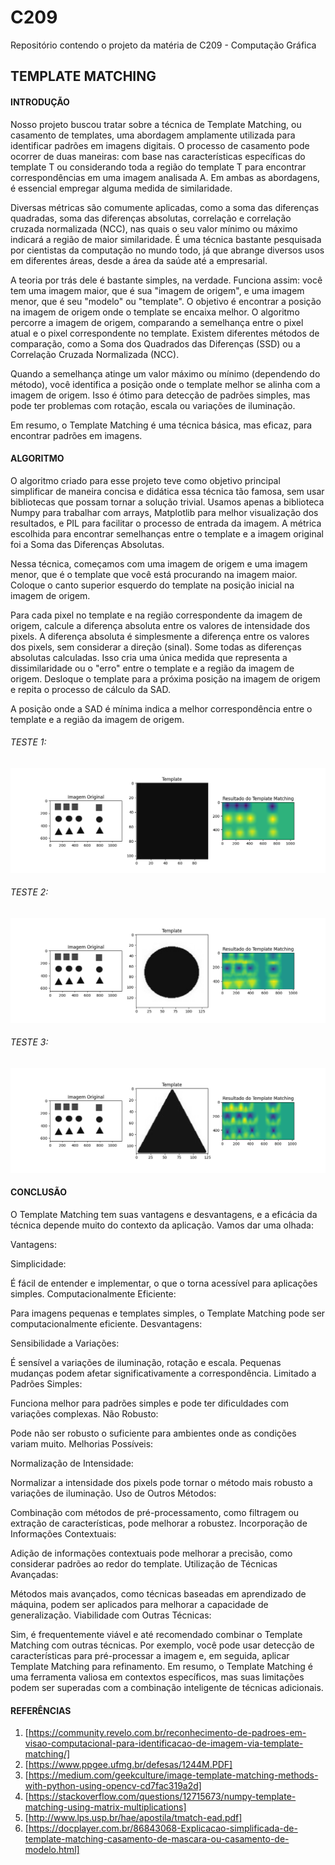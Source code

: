 # C209
Repositório contendo o projeto da matéria de C209 - Computação Gráfica 

## TEMPLATE MATCHING

#### INTRODUÇÃO
Nosso projeto buscou tratar sobre a técnica de Template Matching, ou casamento de templates, uma abordagem amplamente utilizada para identificar padrões em imagens digitais. O processo de casamento pode ocorrer de duas maneiras: com base nas características específicas do template T ou considerando toda a região do template T para encontrar correspondências em uma imagem analisada A. Em ambas as abordagens, é essencial empregar alguma medida de similaridade.

Diversas métricas são comumente aplicadas, como a soma das diferenças quadradas, soma das diferenças absolutas, correlação e correlação cruzada normalizada (NCC), nas quais o seu valor mínimo ou máximo indicará a região de maior similaridade. É uma técnica bastante pesquisada por cientistas da computação no mundo todo, já que abrange diversos usos em diferentes áreas, desde a área da saúde até a empresarial.

A teoria por trás dele é bastante simples, na verdade. Funciona assim: você tem uma imagem maior, que é sua "imagem de origem", e uma imagem menor, que é seu "modelo" ou "template". O objetivo é encontrar a posição na imagem de origem onde o template se encaixa melhor. O algoritmo percorre a imagem de origem, comparando a semelhança entre o pixel atual e o pixel correspondente no template. Existem diferentes métodos de comparação, como a Soma dos Quadrados das Diferenças (SSD) ou a Correlação Cruzada Normalizada (NCC).

Quando a semelhança atinge um valor máximo ou mínimo (dependendo do método), você identifica a posição onde o template melhor se alinha com a imagem de origem. Isso é ótimo para detecção de padrões simples, mas pode ter problemas com rotação, escala ou variações de iluminação.

Em resumo, o Template Matching é uma técnica básica, mas eficaz, para encontrar padrões em imagens.

#### ALGORITMO
O algoritmo criado para esse projeto teve como objetivo principal simplificar de maneira concisa e didática essa técnica tão famosa, sem usar bibliotecas que possam tornar a solução trivial. Usamos apenas a biblioteca Numpy para trabalhar com arrays, Matplotlib para melhor visualização dos resultados, e PIL para facilitar o processo de entrada da imagem. A métrica escolhida para encontrar semelhanças entre o template e a imagem original foi a Soma das Diferenças Absolutas.

Nessa técnica, começamos com uma imagem de origem e uma imagem menor, que é o template que você está procurando na imagem maior. Coloque o canto superior esquerdo do template na posição inicial na imagem de origem.

Para cada pixel no template e na região correspondente da imagem de origem, calcule a diferença absoluta entre os valores de intensidade dos pixels.
A diferença absoluta é simplesmente a diferença entre os valores dos pixels, sem considerar a direção (sinal). Some todas as diferenças absolutas calculadas. Isso cria uma única medida que representa a dissimilaridade ou o "erro" entre o template e a região da imagem de origem. Desloque o template para a próxima posição na imagem de origem e repita o processo de cálculo da SAD.

A posição onde a SAD é mínima indica a melhor correspondência entre o template e a região da imagem de origem.

###### TESTE 1:

<img src="/Testes/Figure_1.png">

###### TESTE 2:

<img src="/Testes/Figure_2.png">

###### TESTE 3:

<img src="/Testes/Figure_3.png">

#### CONCLUSÃO
O Template Matching tem suas vantagens e desvantagens, e a eficácia da técnica depende muito do contexto da aplicação. Vamos dar uma olhada:

Vantagens:

Simplicidade:

É fácil de entender e implementar, o que o torna acessível para aplicações simples.
Computacionalmente Eficiente:

Para imagens pequenas e templates simples, o Template Matching pode ser computacionalmente eficiente.
Desvantagens:

Sensibilidade a Variações:

É sensível a variações de iluminação, rotação e escala. Pequenas mudanças podem afetar significativamente a correspondência.
Limitado a Padrões Simples:

Funciona melhor para padrões simples e pode ter dificuldades com variações complexas.
Não Robusto:

Pode não ser robusto o suficiente para ambientes onde as condições variam muito.
Melhorias Possíveis:

Normalização de Intensidade:

Normalizar a intensidade dos pixels pode tornar o método mais robusto a variações de iluminação.
Uso de Outros Métodos:

Combinação com métodos de pré-processamento, como filtragem ou extração de características, pode melhorar a robustez.
Incorporação de Informações Contextuais:

Adição de informações contextuais pode melhorar a precisão, como considerar padrões ao redor do template.
Utilização de Técnicas Avançadas:

Métodos mais avançados, como técnicas baseadas em aprendizado de máquina, podem ser aplicados para melhorar a capacidade de generalização.
Viabilidade com Outras Técnicas:

Sim, é frequentemente viável e até recomendado combinar o Template Matching com outras técnicas. Por exemplo, você pode usar detecção de características para pré-processar a imagem e, em seguida, aplicar Template Matching para refinamento.
Em resumo, o Template Matching é uma ferramenta valiosa em contextos específicos, mas suas limitações podem ser superadas com a combinação inteligente de técnicas adicionais.

#### REFERÊNCIAS
1. [https://community.revelo.com.br/reconhecimento-de-padroes-em-visao-computacional-para-identificacao-de-imagem-via-template-matching/]
2. [https://www.ppgee.ufmg.br/defesas/1244M.PDF]
3. [https://medium.com/geekculture/image-template-matching-methods-with-python-using-opencv-cd7fac319a2d]
4. [https://stackoverflow.com/questions/12715673/numpy-template-matching-using-matrix-multiplications]
5. [http://www.lps.usp.br/hae/apostila/tmatch-ead.pdf]
6. [https://docplayer.com.br/86843068-Explicacao-simplificada-de-template-matching-casamento-de-mascara-ou-casamento-de-modelo.html]



